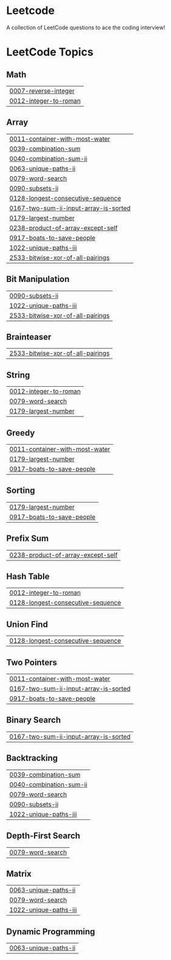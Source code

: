 # Leetcode
A collection of LeetCode questions to ace the coding interview! 

<!---LeetCode Topics Start-->
# LeetCode Topics
## Math
|  |
| ------- |
| [0007-reverse-integer](https://github.com/Praveenkumar07007/Leetcode/tree/master/0007-reverse-integer) |
| [0012-integer-to-roman](https://github.com/Praveenkumar07007/Leetcode/tree/master/0012-integer-to-roman) |
## Array
|  |
| ------- |
| [0011-container-with-most-water](https://github.com/Praveenkumar07007/Leetcode/tree/master/0011-container-with-most-water) |
| [0039-combination-sum](https://github.com/Praveenkumar07007/Leetcode/tree/master/0039-combination-sum) |
| [0040-combination-sum-ii](https://github.com/Praveenkumar07007/Leetcode/tree/master/0040-combination-sum-ii) |
| [0063-unique-paths-ii](https://github.com/Praveenkumar07007/Leetcode/tree/master/0063-unique-paths-ii) |
| [0079-word-search](https://github.com/Praveenkumar07007/Leetcode/tree/master/0079-word-search) |
| [0090-subsets-ii](https://github.com/Praveenkumar07007/Leetcode/tree/master/0090-subsets-ii) |
| [0128-longest-consecutive-sequence](https://github.com/Praveenkumar07007/Leetcode/tree/master/0128-longest-consecutive-sequence) |
| [0167-two-sum-ii-input-array-is-sorted](https://github.com/Praveenkumar07007/Leetcode/tree/master/0167-two-sum-ii-input-array-is-sorted) |
| [0179-largest-number](https://github.com/Praveenkumar07007/Leetcode/tree/master/0179-largest-number) |
| [0238-product-of-array-except-self](https://github.com/Praveenkumar07007/Leetcode/tree/master/0238-product-of-array-except-self) |
| [0917-boats-to-save-people](https://github.com/Praveenkumar07007/Leetcode/tree/master/0917-boats-to-save-people) |
| [1022-unique-paths-iii](https://github.com/Praveenkumar07007/Leetcode/tree/master/1022-unique-paths-iii) |
| [2533-bitwise-xor-of-all-pairings](https://github.com/Praveenkumar07007/Leetcode/tree/master/2533-bitwise-xor-of-all-pairings) |
## Bit Manipulation
|  |
| ------- |
| [0090-subsets-ii](https://github.com/Praveenkumar07007/Leetcode/tree/master/0090-subsets-ii) |
| [1022-unique-paths-iii](https://github.com/Praveenkumar07007/Leetcode/tree/master/1022-unique-paths-iii) |
| [2533-bitwise-xor-of-all-pairings](https://github.com/Praveenkumar07007/Leetcode/tree/master/2533-bitwise-xor-of-all-pairings) |
## Brainteaser
|  |
| ------- |
| [2533-bitwise-xor-of-all-pairings](https://github.com/Praveenkumar07007/Leetcode/tree/master/2533-bitwise-xor-of-all-pairings) |
## String
|  |
| ------- |
| [0012-integer-to-roman](https://github.com/Praveenkumar07007/Leetcode/tree/master/0012-integer-to-roman) |
| [0079-word-search](https://github.com/Praveenkumar07007/Leetcode/tree/master/0079-word-search) |
| [0179-largest-number](https://github.com/Praveenkumar07007/Leetcode/tree/master/0179-largest-number) |
## Greedy
|  |
| ------- |
| [0011-container-with-most-water](https://github.com/Praveenkumar07007/Leetcode/tree/master/0011-container-with-most-water) |
| [0179-largest-number](https://github.com/Praveenkumar07007/Leetcode/tree/master/0179-largest-number) |
| [0917-boats-to-save-people](https://github.com/Praveenkumar07007/Leetcode/tree/master/0917-boats-to-save-people) |
## Sorting
|  |
| ------- |
| [0179-largest-number](https://github.com/Praveenkumar07007/Leetcode/tree/master/0179-largest-number) |
| [0917-boats-to-save-people](https://github.com/Praveenkumar07007/Leetcode/tree/master/0917-boats-to-save-people) |
## Prefix Sum
|  |
| ------- |
| [0238-product-of-array-except-self](https://github.com/Praveenkumar07007/Leetcode/tree/master/0238-product-of-array-except-self) |
## Hash Table
|  |
| ------- |
| [0012-integer-to-roman](https://github.com/Praveenkumar07007/Leetcode/tree/master/0012-integer-to-roman) |
| [0128-longest-consecutive-sequence](https://github.com/Praveenkumar07007/Leetcode/tree/master/0128-longest-consecutive-sequence) |
## Union Find
|  |
| ------- |
| [0128-longest-consecutive-sequence](https://github.com/Praveenkumar07007/Leetcode/tree/master/0128-longest-consecutive-sequence) |
## Two Pointers
|  |
| ------- |
| [0011-container-with-most-water](https://github.com/Praveenkumar07007/Leetcode/tree/master/0011-container-with-most-water) |
| [0167-two-sum-ii-input-array-is-sorted](https://github.com/Praveenkumar07007/Leetcode/tree/master/0167-two-sum-ii-input-array-is-sorted) |
| [0917-boats-to-save-people](https://github.com/Praveenkumar07007/Leetcode/tree/master/0917-boats-to-save-people) |
## Binary Search
|  |
| ------- |
| [0167-two-sum-ii-input-array-is-sorted](https://github.com/Praveenkumar07007/Leetcode/tree/master/0167-two-sum-ii-input-array-is-sorted) |
## Backtracking
|  |
| ------- |
| [0039-combination-sum](https://github.com/Praveenkumar07007/Leetcode/tree/master/0039-combination-sum) |
| [0040-combination-sum-ii](https://github.com/Praveenkumar07007/Leetcode/tree/master/0040-combination-sum-ii) |
| [0079-word-search](https://github.com/Praveenkumar07007/Leetcode/tree/master/0079-word-search) |
| [0090-subsets-ii](https://github.com/Praveenkumar07007/Leetcode/tree/master/0090-subsets-ii) |
| [1022-unique-paths-iii](https://github.com/Praveenkumar07007/Leetcode/tree/master/1022-unique-paths-iii) |
## Depth-First Search
|  |
| ------- |
| [0079-word-search](https://github.com/Praveenkumar07007/Leetcode/tree/master/0079-word-search) |
## Matrix
|  |
| ------- |
| [0063-unique-paths-ii](https://github.com/Praveenkumar07007/Leetcode/tree/master/0063-unique-paths-ii) |
| [0079-word-search](https://github.com/Praveenkumar07007/Leetcode/tree/master/0079-word-search) |
| [1022-unique-paths-iii](https://github.com/Praveenkumar07007/Leetcode/tree/master/1022-unique-paths-iii) |
## Dynamic Programming
|  |
| ------- |
| [0063-unique-paths-ii](https://github.com/Praveenkumar07007/Leetcode/tree/master/0063-unique-paths-ii) |
<!---LeetCode Topics End-->